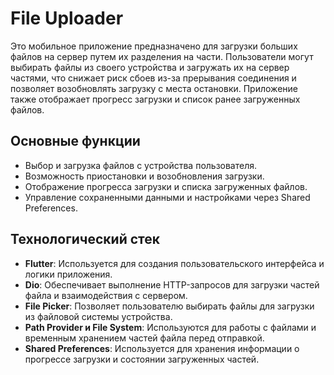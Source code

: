 # File Uploader

Это мобильное приложение предназначено для загрузки больших файлов на сервер путем их разделения на части. Пользователи могут выбирать файлы из своего устройства и загружать их на сервер частями, что снижает риск сбоев из-за прерывания соединения и позволяет возобновлять загрузку с места остановки. Приложение также отображает прогресс загрузки и список ранее загруженных файлов.

## Основные функции

- Выбор и загрузка файлов с устройства пользователя.
- Возможность приостановки и возобновления загрузки.
- Отображение прогресса загрузки и списка загруженных файлов.
- Управление сохраненными данными и настройками через Shared Preferences.

## Технологический стек

- **Flutter**: Используется для создания пользовательского интерфейса и логики приложения.
- **Dio**: Обеспечивает выполнение HTTP-запросов для загрузки частей файла и взаимодействия с сервером.
- **File Picker**: Позволяет пользователю выбирать файлы для загрузки из файловой системы устройства.
- **Path Provider и File System**: Используются для работы с файлами и временным хранением частей файла перед отправкой.
- **Shared Preferences**: Используется для хранения информации о прогрессе загрузки и состоянии загруженных частей.
